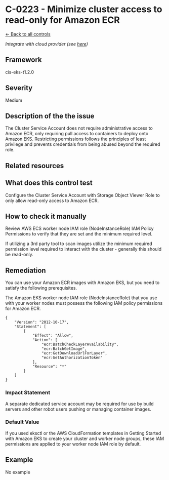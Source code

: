 # C-0223 - Minimize cluster access to read-only for Amazon ECR

[← Back to all controls](index.md)


_Integrate with cloud provider (see [here](../../integrations/kubescape-integration-with-cloud-providers))_

## Framework

cis-eks-t1.2.0

## Severity

Medium

## Description of the the issue

The Cluster Service Account does not require administrative access to Amazon ECR, only requiring pull access to containers to deploy onto Amazon EKS. Restricting permissions follows the principles of least privilege and prevents credentials from being abused beyond the required role.

## Related resources

## What does this control test

Configure the Cluster Service Account with Storage Object Viewer Role to only allow read-only access to Amazon ECR.

## How to check it manually

Review AWS ECS worker node IAM role (NodeInstanceRole) IAM Policy Permissions to verify that they are set and the minimum required level.

 If utilizing a 3rd party tool to scan images utilize the minimum required permission level required to interact with the cluster - generally this should be read-only.

## Remediation

You can use your Amazon ECR images with Amazon EKS, but you need to satisfy the following prerequisites.

 The Amazon EKS worker node IAM role (NodeInstanceRole) that you use with your worker nodes must possess the following IAM policy permissions for Amazon ECR.

```
{
    "Version": "2012-10-17",
    "Statement": [
        {
            "Effect": "Allow",
            "Action": [
                "ecr:BatchCheckLayerAvailability",
                "ecr:BatchGetImage",
                "ecr:GetDownloadUrlForLayer",
                "ecr:GetAuthorizationToken"
            ],
            "Resource": "*"
        }
    ]
}

```

### Impact Statement

A separate dedicated service account may be required for use by build servers and other robot users pushing or managing container images.

### Default Value

If you used eksctl or the AWS CloudFormation templates in Getting Started with Amazon EKS to create your cluster and worker node groups, these IAM permissions are applied to your worker node IAM role by default.

## Example

No example
